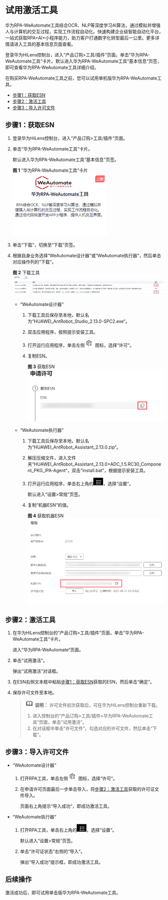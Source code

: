 # 试用激活工具<a name="hilens_02_0155"></a>

华为RPA-WeAutomate工具结合OCR、NLP等深度学习AI算法，通过模拟并增强人与计算机的交互过程，实现工作流程自动化。快速构建企业级智能自动化平台，一站式获取RPA+AI+小程序能力，助力客户打通数字化转型最后一公里。更多详情请进入工具的基本信息页面查看。

登录华为HiLens控制台，进入“产品订购\>工具/插件“页面。单击“华为RPA-WeAutomate工具“卡片。默认进入华为RPA-WeAutomate工具“基本信息“页签，即可查看华为RPA-WeAutomate工具详细介绍。

在购买RPA-WeAutomate工具之前，您可以试用单机版华为RPA-WeAutomate工具。

-   [步骤1：获取ESN](#section14190194883618)
-   [步骤2：激活工具](#section19581105893610)
-   [步骤3：导入许可文件](#section16465183811616)

## 步骤1：获取ESN<a name="section14190194883618"></a>

1.  登录华为HiLens控制台，进入“产品订购\>工具/插件“页面。
2.  单击“华为RPA-WeAutomate工具“卡片。

    默认进入华为RPA-WeAutomate工具“基本信息“页签。

    **图 1** “华为RPA-WeAutomate工具“卡片<a name="fig174292964313"></a>  
    ![](figures/华为RPA-WeAutomate工具卡片.png "华为RPA-WeAutomate工具卡片")

3.  单击“下载“，切换至“下载“页签。
4.  根据自身业务选择“WeAutomate设计器“或“WeAutomate执行器“，然后单击对应操作列的“下载“。

    **图 2**  下载工具<a name="fig183535411606"></a>  
    ![](figures/下载工具.png "下载工具")

    -   “WeAutomate设计器“
        1.  下载工具后保存至本地，默认名为“HUAWEI\_AntRobot\_Studio\_2.13.0-SPC2.exe“。
        2.  双击应用程序，按照提示安装工具。
        3.  打开运行应用程序，单击左侧![](figures/zh-cn_image_0000001163799129.png)图标，选择“许可“。
        4.  复制ESN。

            **图 3**  获取ESN<a name="fig13569719191019"></a>  
            ![](figures/获取ESN.png "获取ESN")

    -   “WeAutomate执行器“
        1.  下载工具后保存至本地，默认名为“HUAWEI\_AntRobot\_Assistant\_2.13.0.zip“。
        2.  解压压缩文件，进入文件夹“HUAWEI\_AntRobot\_Assistant\_2.13.0\>ADC\_1.5.RC30\_Component\_PKG\_IPA-Agent“，双击“install.bat“，根据提示安装工具。
        3.  打开运行应用程序，单击右上角的![](figures/zh-cn_image_0000001163809399.png)，选择“设置“。

            默认进入“设置\>常规“页签。

        4.  复制“机器ESN“的值。

            **图 4**  获取机器ESN<a name="fig164741036517"></a>  
            ![](figures/获取机器ESN.png "获取机器ESN")




## 步骤2：激活工具<a name="section19581105893610"></a>

1.  在华为HiLens控制台的“产品订购\>工具/插件“页面，单击“华为RPA-WeAutomate工具“卡片。

    进入“华为RPA-WeAutomate“页面。

2.  单击“试用激活“。

    弹出“试用激活“对话框。

3.  在ESN右侧文本框中粘贴[步骤1：获取ESN](#section14190194883618)获取的ESN，然后单击“确定“。
4.  保存许可文件至本地。

    >![](public_sys-resources/icon-note.gif) **说明：** 
    >许可文件初次获取后，可在华为HiLens控制台重新下载。
    >1.  进入控制台的“产品订购\>工具/插件\>华为RPA-WeAutomate工具“页面，单击“试用激活“。
    >2.  在对话框中单击“许可文件“，勾选对应的许可文件，然后单击“下载“。


## 步骤3：导入许可文件<a name="section16465183811616"></a>

-   “WeAutomate设计器“
    1.  打开RPA工具，单击左侧![](figures/zh-cn_image_0000001163764203.png)图标，选择“许可“。
    2.  在申请许可页面最后一步单击导入，将[步骤2：激活工具](#section19581105893610)获取的许可证文件导入。

        页面右上角提示“导入成功“，即成功激活工具。


-   “WeAutomate执行器“
    1.  打开RPA工具，单击右上角的![](figures/zh-cn_image_0000001163810589.png)，选择“设置“。

        默认进入“设置\>常规“页签。

    2.  单击“许可证状态“右侧的“导入“。

        弹出“导入成功“提示框，即成功激活工具。



## 后续操作<a name="section11152556123413"></a>

激活成功后，即可试用单击版华为RPA-WeAutomate工具。

